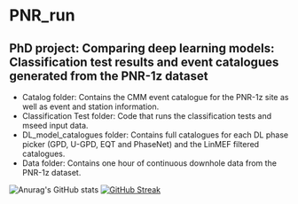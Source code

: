 # PNR_run
## PhD project: Comparing deep learning models: Classification test results and event catalogues generated from the PNR-1z dataset

- Catalog folder: Contains the CMM event catalogue for the PNR-1z site as well as event and station information.
- Classification Test folder: Code that runs the classification tests and mseed input data.
- DL_model_catalogues folder: Contains full catalogues for each DL phase picker (GPD, U-GPD, EQT and PhaseNet) and the LinMEF filtered catalogues.
- Data folder: Contains one hour of continuous downhole data from the PNR-1z dataset.

![Anurag's GitHub stats](https://github-readme-stats.vercel.app/api?username=cl16908&show_icons=true&theme=github_dark)
[![GitHub Streak](https://github-readme-streak-stats.herokuapp.com?user=cl16908&background=0d1116&stroke=58a5fe&ring=58a5fe&currStreakNum=58a5fe&sideNums=58a5fe&fire=58a5fe&currStreakLabel=58a5fe&sideLabels=58a5fe&dates=c3d0d8)](https://git.io/streak-stats)

